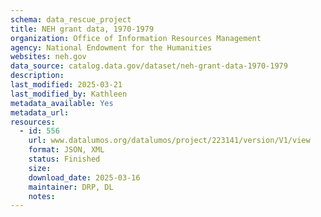 ```yaml
---
schema: data_rescue_project 
title: NEH grant data, 1970-1979
organization: Office of Information Resources Management
agency: National Endowment for the Humanities
websites: neh.gov
data_source: catalog.data.gov/dataset/neh-grant-data-1970-1979
description: 
last_modified: 2025-03-21
last_modified_by: Kathleen
metadata_available: Yes
metadata_url: 
resources:
  - id: 556
    url: www.datalumos.org/datalumos/project/223141/version/V1/view
    format: JSON, XML
    status: Finished
    size: 
    download_date: 2025-03-16
    maintainer: DRP, DL
    notes: 
---
```


